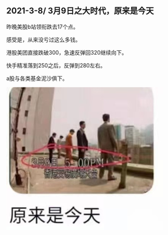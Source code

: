 ## 2021-3-8/ 3月9日之大时代，原来是今天

昨晚美股b站领衔跌去17个点。

感受是，从来没亏过这么多钱。

港股美团直接跌破300，急速反弹回320继续向下。

快手精准落到250之后，反弹到280左右。

a股与各类基金泥沙俱下。

![avatar](./pic/dashidai.jpeg)